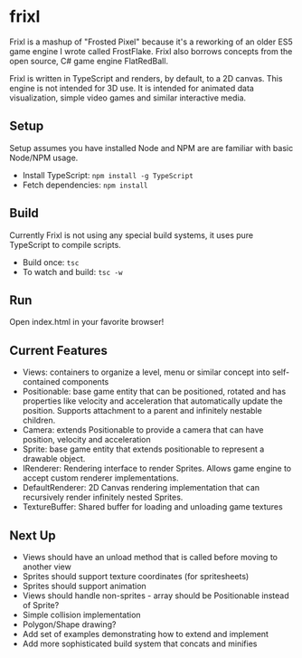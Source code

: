 # frixl
Frixl is a mashup of "Frosted Pixel" because it's a reworking of an older ES5
game engine I wrote called FrostFlake. Frixl also borrows concepts from the open
source, C# game engine FlatRedBall.

Frixl is written in TypeScript and renders, by default, to a 2D canvas. This 
engine is not intended for 3D use. It is intended for animated data visualization,
simple video games and similar interactive media.

## Setup
Setup assumes you have installed Node and NPM are are familiar with basic Node/NPM usage.

- Install TypeScript: `npm install -g TypeScript`
- Fetch dependencies: `npm install`

## Build
Currently Frixl is not using any special build systems, it uses pure TypeScript to 
compile scripts.

- Build once: `tsc`
- To watch and build: `tsc -w`

## Run
Open index.html in your favorite browser!

## Current Features
- Views: containers to organize a level, menu or similar concept into self-contained components
- Positionable: base game entity that can be positioned, rotated and has properties like velocity and acceleration that automatically update the position. Supports attachment to a parent and infinitely nestable children.
- Camera: extends Positionable to provide a camera that can have position, velocity and acceleration
- Sprite: base game entity that extends positionable to represent a drawable object.
- IRenderer: Rendering interface to render Sprites. Allows game engine to accept custom renderer implementations.
- DefaultRenderer: 2D Canvas rendering implementation that can recursively render infinitely nested Sprites.
- TextureBuffer: Shared buffer for loading and unloading game textures

## Next Up
- Views should have an unload method that is called before moving to another view
- Sprites should support texture coordinates (for spritesheets)
- Sprites should support animation
- Views should handle non-sprites - array should be Positionable instead of Sprite?
- Simple collision implementation
- Polygon/Shape drawing?
- Add set of examples demonstrating how to extend and implement
- Add more sophisticated build system that concats and minifies

